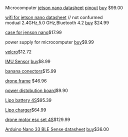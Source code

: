 Microcomputer [jetson nano datasheet](https://developer.download.nvidia.com/assets/embedded/secure/jetson/Nano/docs/JetsonNano_DataSheet_DS09366001v1.0.pdf?RTUM4ikem7d0bfnhbVHvezzQDI6y-9aEDO6H-2WBPL26JbUncNiWCtaMd5BgmN13yxLjTnRzSNmZGGKAOxh9XEsuZBH8DqvpTipxsLr7of_kXjoNp_VG9ifGqNo0-jMQUf09cHaif29mTO6u3qLPsvxYzaczzoRkWBIvKb4l0YRrE8pqlK7mDF67muVILw)
[pinout](https://developer.download.nvidia.com/assets/embedded/secure/jetson/Nano/docs/Jetson_Nano_Pin_and_Function_Names_Guide_AN_DA-10193-001_v1.0.pdf?xHVhzr_P7CYGkV-h3SGbhSvskR2QCbZPET0HmAuqUq0_ulL8_YCKiejI83d6Evrq9bhC-SKzS_pqBSgbmzlbd3A6Q0W6cgu5qqePPXY_Wja2igHXt6hszE7L1l3mVo5Oj_yenRb1yawy1U0sGoRRopx8TNtWRFNl_El0JgqwgonoqLpI_UpNDjg6VKvw8zP_-h9c91QFkJrvWu8ULKKF2DElv7JJC5Yo) 
[buy](https://www.amazon.com/gp/product/B084DSDDLT/ref=ppx_yo_dt_b_asin_title_o04_s01?ie=UTF8&psc=1) $99.00

[wifi for jetson nano datasheet](https://www.intel.com/content/dam/www/public/us/en/documents/product-briefs/dual-band-wireless-ac-8265-brief.pdf) // not confurmed  
modual 2.4GHz,5.0 GHz,Bluetooth 4.2
[buy](https://www.amazon.com/gp/product/B07SGDRG34/ref=ppx_od_dt_b_asin_title_s00?ie=UTF8&psc=1) $24.99

[case for jenson nano](https://www.amazon.com/gp/product/B07TH8NBWF/ref=ppx_yo_dt_b_asin_title_o06_s00?ie=UTF8&psc=1)$17.99

power supply for microcomputer [buy](https://www.amazon.com/gp/product/B01N4HYWAM/ref=ppx_yo_dt_b_asin_title_o04_s01?ie=UTF8&psc=1)$9.99

[velcro](https://www.amazon.com/gp/product/B085FSQZ3K/ref=ppx_yo_dt_b_asin_title_o00_s00?ie=UTF8&psc=1)$12.72

[IMU Sensor](https://3cfeqx1hf82y3xcoull08ihx-wpengine.netdna-ssl.com/wp-content/uploads/2015/02/PS-MPU-9250A-01-v1.1.pdf)
[buy](https://www.amazon.com/gp/product/B01I1J0Z7Y/ref=ppx_yo_dt_b_asin_title_o08_s00?ie=UTF8&psc=1)$8.99

[banana conectors](https://www.amazon.com/gp/product/B07TXD6CSF/ref=ppx_yo_dt_b_asin_title_o06_s00?ie=UTF8&psc=1)$15.99

[drone frame](https://www.amazon.com/gp/product/B01N0AX1MZ/ref=ppx_yo_dt_b_asin_title_o00_s00?ie=UTF8&psc=1) $46.96

[power distobution board](https://www.amazon.com/gp/product/B078JBT2HQ/ref=ppx_yo_dt_b_asin_title_o01_s01?ie=UTF8&psc=1)$9.90

[Lipo battery 4S](https://www.amazon.com/gp/product/B086GY391G/ref=ppx_yo_dt_b_asin_title_o09_s00?ie=UTF8&psc=1)$95.39

[Lipo charger](https://www.amazon.com/gp/product/B00466PKE0/ref=ppx_yo_dt_b_asin_title_o09_s00?ie=UTF8&psc=1)$64.99

[drone motor esc set 4S](https://store-en.tmotor.com/goods.php?id=726)$129.99

[Arduino Nano 33 BLE Sense datasheet](https://store.arduino.cc/usa/nano-33-ble-sense-with-headers?queryID=undefined)
[buy](https://www.amazon.com/gp/product/B07WXKDVTL/ref=ppx_yo_dt_b_asin_title_o00_s01?ie=UTF8&psc=1)$36.00














